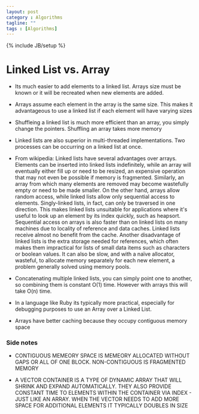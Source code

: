 ```yaml
---
layout: post
category : Algorithms
tagline: ""
tags : [Algorithms]
---
```

{% include JB/setup %}

# Linked List vs. Array

- Its much easier to add elements to a linked list. Arrays size must be known or it will be recreated when new elements are added.
- Arrays assume each element in the array is the same size. This makes it advantageous to use a linked list if each element will have varying sizes
- Shuffleing a linked list is much more efficient than an array, you simply change the pointers. Shuffling an array takes more memory
- Linked lists are also superior in multi-threaded implementations. Two processes can be occurring on a linked list at once.
- From wikipedia:
Linked lists have several advantages over arrays. Elements can be inserted into linked lists indefinitely, while an array will eventually either fill up or need to be resized, an expensive operation that may not even be possible if memory is fragmented. Similarly, an array from which many elements are removed may become wastefully empty or need to be made smaller.
On the other hand, arrays allow random access, while linked lists allow only sequential access to elements. Singly-linked lists, in fact, can only be traversed in one direction. This makes linked lists unsuitable for applications where it's useful to look up an element by its index quickly, such as heapsort. Sequential access on arrays is also faster than on linked lists on many machines due to locality of reference and data caches. Linked lists receive almost no benefit from the cache.
Another disadvantage of linked lists is the extra storage needed for references, which often makes them impractical for lists of small data items such as characters or boolean values. It can also be slow, and with a naïve allocator, wasteful, to allocate memory separately for each new element, a problem generally solved using memory pools.

- Concatenating multiple linked lists, you can simply point one to another, so combining them is constant O(1) time. However with arrays this will take O(n) time.
- In a language like Ruby its typically more practical, especially for debugging purposes to use an Array over a Linked List.
- Arrays have better caching because they occupy contiguous memory space


### Side notes
- CONTIGUOUS MEMEORY SPACE IS MEMEORY ALLOCATED WITHOUT GAPS OR ALL OF ONE BLOCK. NON-CONTIGUOUS IS FRAGMENTED MEMORY

- A VECTOR CONTAINER IS A TYPE OF DYNAMIC ARRAY THAT WILL SHRINK AND EXPAND AUTOMATICALLY. THEY ALSO PROVIDE CONSTANT TIME TO ELEMENTS WITHIN THE CONTAINER VIA INDEX - JUST LIKE AN ARRAY. WHEN THE VECTOR NEEDS TO ADD MORE SPACE FOR ADDITIONAL ELEMENTS IT TYPICALLY DOUBLES IN SIZE


